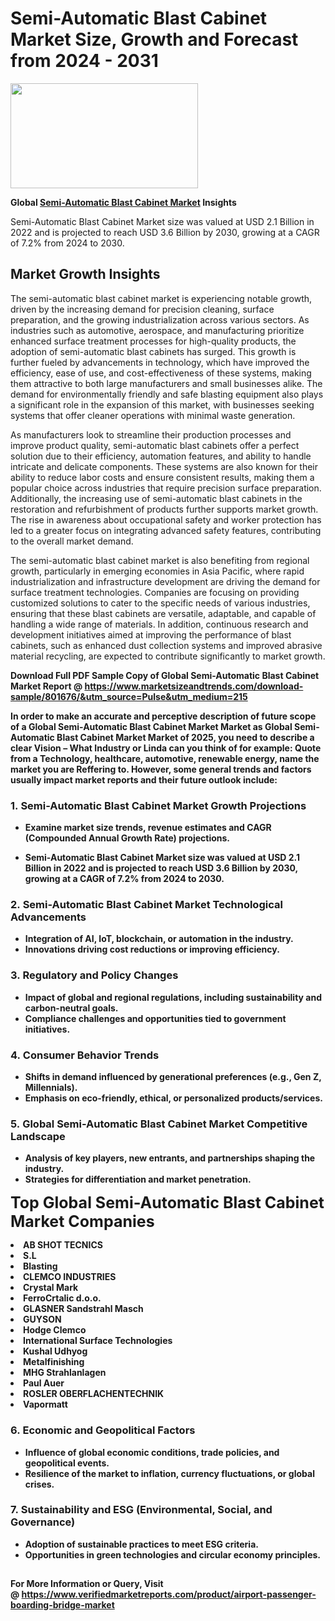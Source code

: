 <H1>Semi-Automatic Blast Cabinet Market Size, Growth and Forecast from 2024 - 2031</H1><img class="aligncenter size-medium wp-image-584254" src="https://thirdeyenews.in/wp-content/uploads/2024/09/Global-Market-Research-300x168.jpeg" alt="" width="300" height="168" /><p><strong>Global&nbsp;<a href="https://www.marketsizeandtrends.com/download-sample/801676/&amp;utm_source=Pulse&amp;utm_medium=215">Semi-Automatic Blast Cabinet Market</a> Insights</strong></p><p>Semi-Automatic Blast Cabinet Market size was valued at USD 2.1 Billion in 2022 and is projected to reach USD 3.6 Billion by 2030, growing at a CAGR of 7.2% from 2024 to 2030.</p><p><h2>Market Growth Insights</h2> <p>The semi-automatic blast cabinet market is experiencing notable growth, driven by the increasing demand for precision cleaning, surface preparation, and the growing industrialization across various sectors. As industries such as automotive, aerospace, and manufacturing prioritize enhanced surface treatment processes for high-quality products, the adoption of semi-automatic blast cabinets has surged. This growth is further fueled by advancements in technology, which have improved the efficiency, ease of use, and cost-effectiveness of these systems, making them attractive to both large manufacturers and small businesses alike. The demand for environmentally friendly and safe blasting equipment also plays a significant role in the expansion of this market, with businesses seeking systems that offer cleaner operations with minimal waste generation.</p> <p><strong></strong></p> <p>As manufacturers look to streamline their production processes and improve product quality, semi-automatic blast cabinets offer a perfect solution due to their efficiency, automation features, and ability to handle intricate and delicate components. These systems are also known for their ability to reduce labor costs and ensure consistent results, making them a popular choice across industries that require precision surface preparation. Additionally, the increasing use of semi-automatic blast cabinets in the restoration and refurbishment of products further supports market growth. The rise in awareness about occupational safety and worker protection has led to a greater focus on integrating advanced safety features, contributing to the overall market demand.</p> <p>The semi-automatic blast cabinet market is also benefiting from regional growth, particularly in emerging economies in Asia Pacific, where rapid industrialization and infrastructure development are driving the demand for surface treatment technologies. Companies are focusing on providing customized solutions to cater to the specific needs of various industries, ensuring that these blast cabinets are versatile, adaptable, and capable of handling a wide range of materials. In addition, continuous research and development initiatives aimed at improving the performance of blast cabinets, such as enhanced dust collection systems and improved abrasive material recycling, are expected to contribute significantly to market growth.</p> <p><strong></p><p><span class=""><strong>Download Full PDF Sample Copy of Global Semi-Automatic Blast Cabinet Market Report</strong> @ <a href="https://www.marketsizeandtrends.com/download-sample/801676/&amp;utm_source=Pulse&amp;utm_medium=215" target="_blank">https://www.marketsizeandtrends.com/download-sample/801676/&amp;utm_source=Pulse&amp;utm_medium=215</a></span></p><p>In order to make an accurate and perceptive description of future scope of a Global&nbsp;Semi-Automatic Blast Cabinet Market Market as Global&nbsp;Semi-Automatic Blast Cabinet Market Market of 2025, you need to describe a clear Vision &ndash; What Industry or Linda can you think of for example: Quote from a Technology, healthcare, automotive, renewable energy, name the market you are Reffering to. However, some general trends and factors usually impact market reports and their future outlook include:</p><h3>1.&nbsp;<strong>Semi-Automatic Blast Cabinet Market Growth Projections</strong></h3><ul><li>Examine market size trends, revenue estimates and CAGR (Compounded Annual Growth Rate) projections.</li><li><p>Semi-Automatic Blast Cabinet Market size was valued at USD 2.1 Billion in 2022 and is projected to reach USD 3.6 Billion by 2030, growing at a CAGR of 7.2% from 2024 to 2030.</p></li></ul><h3>2.&nbsp;<strong>Semi-Automatic Blast Cabinet Market Technological Advancements</strong></h3><ul><li>Integration of AI, IoT, blockchain, or automation in the industry.</li><li>Innovations driving cost reductions or improving efficiency.</li></ul><h3>3.&nbsp;<strong>Regulatory and Policy Changes</strong></h3><ul><li>Impact of global and regional regulations, including sustainability and carbon-neutral goals.</li><li>Compliance challenges and opportunities tied to government initiatives.</li></ul><h3>4.&nbsp;<strong>Consumer Behavior Trends</strong></h3><ul><li>Shifts in demand influenced by generational preferences (e.g., Gen Z, Millennials).</li><li>Emphasis on eco-friendly, ethical, or personalized products/services.</li></ul><h3>5.&nbsp;<strong>Global Semi-Automatic Blast Cabinet Market Competitive Landscape</strong></h3><ul><li>Analysis of key players, new entrants, and partnerships shaping the industry.</li><li>Strategies for differentiation and market penetration.</li></ul><p data-pm-slice="1 1 []"><span style="color: inherit; font-family: inherit; font-size: 25px;">Top Global Semi-Automatic Blast Cabinet Market Companies</span></p><div class="" data-test-id=""><p><li>AB SHOT TECNICS</li><li> S.L</li><li> Blasting</li><li> CLEMCO INDUSTRIES</li><li> Crystal Mark</li><li> FerroCrtalic d.o.o.</li><li> GLASNER Sandstrahl Masch</li><li> GUYSON</li><li> Hodge Clemco</li><li> International Surface Technologies</li><li> Kushal Udhyog</li><li> Metalfinishing</li><li> MHG Strahlanlagen</li><li> Paul Auer</li><li> ROSLER OBERFLACHENTECHNIK</li><li> Vapormatt</li></p></div><h3>6.&nbsp;<strong>Economic and Geopolitical Factors</strong></h3><ul><li>Influence of global economic conditions, trade policies, and geopolitical events.</li><li>Resilience of the market to inflation, currency fluctuations, or global crises.</li></ul><h3>7.&nbsp;<strong>Sustainability and ESG (Environmental, Social, and Governance)</strong></h3><ul><li>Adoption of sustainable practices to meet ESG criteria.</li><li>Opportunities in green technologies and circular economy principles.</li></ul><h2><strong style="font-size: 14px;">For More Information or Query, Visit @&nbsp;</strong><a style="background-color: #ffffff; font-size: 14px;" href="https://www.marketsizeandtrends.com/report/semi-automatic-blast-cabinet-market/" target="_blank">https://www.verifiedmarketreports.com/product/airport-passenger-boarding-bridge-market</a></h2>
